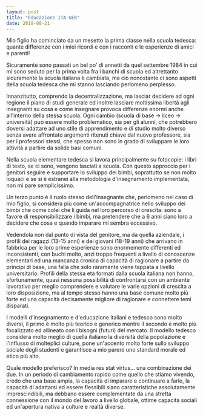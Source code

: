 ```yaml
---
layout: post
title: "Educazione ITA-GER"
date: 2019-08-21
---
```


Mio figlio ha cominciato da un mesetto la prima classe nella scuola tedesca: quante differenze con i miei ricordi e con i racconti e le esperienze di amici e parenti!

Sicuramente sono passati un bel po' di annetti da quel settembre 1984 in cui mi sono seduto per la prima volta fra i banchi di scuola ed altrettanto sicuramente la scuola italiana è cambiata, ma ciò nonostante ci sono aspetti della scuola tedesca che mi stanno lasciando perlomeno perplesso.

Innanzitutto, comprendo la decentralizzazione, ma lasciar decidere ad ogni regione il piano di studi generale ed inoltre lasciare moltissima libertà agli insegnanti su cosa e come insegnare provoca differenze enormi anche all'interno della stessa scuola. 
Ogni cambio (scuola di base -> liceo -> università) può essere molto problematico, sia per gli alunni, che potrebbero doversi adattare ad uno stile di apprendimento e di studio molto diverso senza avere affrontato argomenti ritenuti chiave dal nuovo professore, sia per i professori stessi, che spesso non sono in grado di sviluppare le loro attività a partire da solide basi comuni.

Nella scuola elementare tedesca si lavora principalmente su fotocopie: i libri di testo, se ci sono, vengono lasciati a scuola. Con questo approccio per i genitori seguire e supportare lo sviluppo dei bimbi, soprattutto se non molto loquaci e se si è estranei alla metodologia d'insegnamento implementata, non mi pare semplicissimo.

Un terzo punto è il ruolo stesso dell'insegnante che, perlomeno nel caso di mio figlio, si considera più come un'accompagnatrice nello sviluppo dei bimbi che come colei che li guida nel loro percorso di crescita: sono a favore di responsibilizzare i bimbi, ma pretendere che a 6 anni siano loro a decidere che cosa e quando imparare mi sembra eccessivo.

Vedendola non dal punto di vista del genitore, ma da quella aziendale, i profili dei ragazzi (13-15 anni) e dei giovani (18-19 anni) che arrivano in fabbrica per le loro prime esperienze sono enormemente differenti ed inconsistenti, con buchi molto, anzi troppo frequenti a livello di conoscenze elementari ed una mancanza cronica di capacità di ragionare a partire da principi di base, una falla che solo raramente viene tappata a livello universitario. 
Profili della stessa età formati dalla scuola italiana non hanno, sfortunamente, quasi nessuna possibilità di confrontarsi con un ambiente lavorativo per meglio comprendere e valutare le varie opzioni di crescita a loro disposizione, ma al tempo stesso hanno una base comune molto più forte ed una capacità decisamente migliore di ragionare e connettere temi disparati.

I modelli d'insegnamento e d'educazione italiani e tedesco sono molto diversi, il primo è molto più teorico e generico mentre il secondo è molto più focalizzato ed allineato con i bisogni (futuri) del mercato. 
Il modello tedesco considera molto meglio di quella italiano la diversità della popolazione e l'influsso di molteplici culture, pone un'accento molto forte sullo sviluppo sociale degli studenti e garantisce a mio parere uno standard morale ed etico più alto.

Quale modello preferisco? In media res stat virtus... una combinazione dei due. In un periodo di cambiamento rapido come quello che stiamo vivendo, credo che una base ampia, la capacità di imparare e continuare a farlo, la capacità di adattarsi ed essere flessibili siano caratteristiche assolutamente imprescindibili, ma debbano essere complementate da una stretta connessione con il mondo del lavoro a livello globale, ottime capacità sociali ed un'apertura nativa a culture e realtà diverse.


